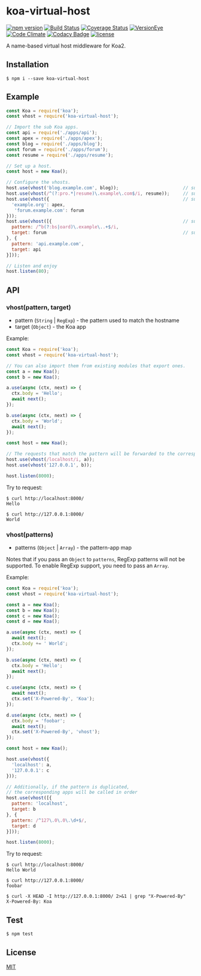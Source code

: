 # koa-virtual-host
[![npm version](https://img.shields.io/npm/v/koa-virtual-host.svg?style=flat)](https://www.npmjs.com/package/koa-virtual-host)
[![Build Status](https://img.shields.io/travis/Equim-chan/koa-virtual-host.svg?style=flat)](https://travis-ci.org/Equim-chan/koa-virtual-host)
[![Coverage Status](https://img.shields.io/coveralls/Equim-chan/koa-virtual-host.svg?style=flat)](https://coveralls.io/github/Equim-chan/koa-virtual-host?branch=master)
[![VersionEye](https://img.shields.io/versioneye/d/user/projects/58deaba3d6c98d004405475e.svg)](https://www.versioneye.com/user/projects/58deaba3d6c98d004405475e)
[![Code Climate](https://img.shields.io/codeclimate/github/Equim-chan/koa-virtual-host/badges/gpa.svg?style=flat)](https://codeclimate.com/github/Equim-chan/koa-virtual-host)
[![Codacy Badge](https://img.shields.io/codacy/grade/9f4a3b6990134a7b9c5fe099dfb41bcd.svg?style=flat)](https://www.codacy.com/app/Equim-chan/koa-virtual-host)
[![license](https://img.shields.io/npm/l/koa-virtual-host.svg?style=flat)](https://github.com/Equim-chan/koa-virtual-host/blob/master/LICENSE)

A name-based virtual host middleware for Koa2.

## Installation
``` shell
$ npm i --save koa-virtual-host
```

## Example
``` javascript
const Koa = require('koa');
const vhost = require('koa-virtual-host');

// Import the sub Koa apps.
const api = require('./apps/api');
const apex = require('./apps/apex');
const blog = require('./apps/blog');
const forum = require('./apps/forum');
const resume = require('./apps/resume');

// Set up a host.
const host = new Koa();

// Configure the vhosts.
host.use(vhost('blog.example.com', blog));                        // support string patterns
host.use(vhost(/^(?:pro.*|resume)\.example\.com$/i, resume));     // support regexp patterns
host.use(vhost({                                                  // support pattern-app mappings as object
  'example.org': apex,
   'forum.example.com': forum
}));
host.use(vhost([{                                                 // support pattern-app mappings as array
  pattern: /^b(?:bs|oard)\.example\..+$/i,
  target: forum                                                   // support many-to-one mappings
}, {
  pattern: 'api.example.com',
  target: api
}]));

// Listen and enjoy
host.listen(80);
```

## API
### vhost(pattern, target)

* pattern (`String` | `RegExp`) - the pattern used to match the hostname
* target (`Object`) - the Koa app

Example:
``` javascript
const Koa = require('koa');
const vhost = require('koa-virtual-host');

// You can also import them from existing modules that export ones.
const a = new Koa();
const b = new Koa();

a.use(async (ctx, next) => {
  ctx.body = 'Hello';
  await next();
});

b.use(async (ctx, next) => {
  ctx.body = 'World';
  await next();
});

const host = new Koa();

// The requests that match the pattern will be forwarded to the corresponding app.
host.use(vhost(/localhost/i, a));
host.use(vhost('127.0.0.1', b));

host.listen(8000);
```

Try to request:
``` shell
$ curl http://localhost:8000/
Hello

$ curl http://127.0.0.1:8000/
World
```

### vhost(patterns)

* patterns (`Object` | `Array`) - the pattern-app map

Notes that if you pass an `Object` to `patterns`, RegExp patterns will not be supported. To enable RegExp support, you need to pass an `Array`.

Example:
``` javascript
const Koa = require('koa');
const vhost = require('koa-virtual-host');

const a = new Koa();
const b = new Koa();
const c = new Koa();
const d = new Koa();

a.use(async (ctx, next) => {
  await next();
  ctx.body += ' World';
});

b.use(async (ctx, next) => {
  ctx.body = 'Hello';
  await next();
});

c.use(async (ctx, next) => {
  await next();
  ctx.set('X-Powered-By', 'Koa');
});

d.use(async (ctx, next) => {
  ctx.body = 'foobar';
  await next();
  ctx.set('X-Powered-By', 'vhost');
});

const host = new Koa();

host.use(vhost({
  'localhost': a,
  '127.0.0.1': c
}));

// Additionally, if the pattern is duplicated,
// the corresponding apps will be called in order
host.use(vhost([{
  pattern: 'localhost',
  target: b
}, {
  pattern: /^127\.0\.0\.\d+$/,
  target: d
}]));

host.listen(8000);
```

Try to request:
``` shell
$ curl http://localhost:8000/
Hello World

$ curl http://127.0.0.1:8000/
foobar

$ curl -X HEAD -I http://127.0.0.1:8000/ 2>&1 | grep "X-Powered-By"
X-Powered-By: Koa
```
## Test
``` shell
$ npm test
```

## License
[MIT](https://github.com/Equim-chan/koa-virtual-host/blob/master/LICENSE)
